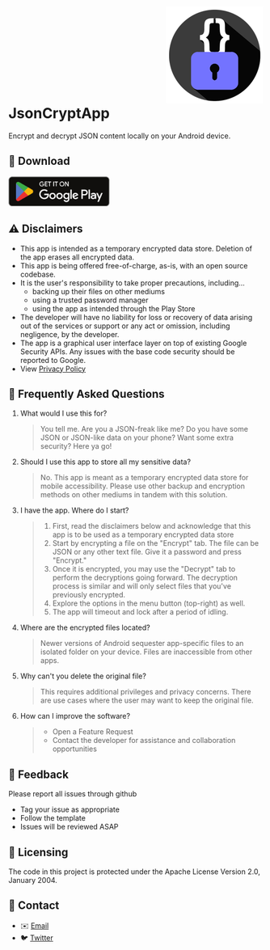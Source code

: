 <div style="text-align: right;margin-bottom:-40px">
<img src="design/logo_192.png"/>
</div>

# JsonCryptApp
Encrypt and decrypt JSON content locally on your Android device.

## 📱 Download
<a href="https://play.google.com" target="_blank"><img src="store/store.png" width="200px"/></a>

## ⚠️ Disclaimers
- This app is intended as a temporary encrypted data store. Deletion of the app erases all encrypted data.
- This app is being offered free-of-charge, as-is, with an open source codebase.
- It is the user's responsibility to take proper precautions, including...
   - backing up their files on other mediums 
   - using a trusted password manager
   - using the app as intended through the Play Store
- The developer will have no liability for loss or recovery of data arising out of the services or support or any act or omission, including negligence, by the developer.
- The app is a graphical user interface layer on top of existing Google Security APIs. Any issues with the base code security should be reported to Google.
- View [Privacy Policy](https://github.com/whirledsol/JsonCrypt/blob/master/PRIVACY.md)



## 🤷 Frequently Asked Questions

1. What would I use this for?
   > You tell me. Are you a JSON-freak like me? Do you have some JSON or JSON-like data on your phone? Want some extra security? Here ya go!

1. Should I use this app to store all my sensitive data?
   > No. This app is meant as a temporary encrypted data store for mobile accessibility. Please use other backup and encryption methods on other mediums in tandem with this solution.

1. I have the app. Where do I start?
   > 1. First, read the disclaimers below and acknowledge that this app is to be used as a temporary encrypted data store
   > 1. Start by encrypting a file on the "Encrypt" tab. The file can be JSON or any other text file. Give it a password and press "Encrypt."
   > 1. Once it is encrypted, you may use the "Decrypt" tab to perform the decryptions going forward. The decryption process is similar and will only select files that you've previously encrypted.
   > 1. Explore the options in the menu button (top-right) as well.
   > 1. The app will timeout and lock after a period of idling.

1. Where are the encrypted files located?
   > Newer versions of Android sequester app-specific files to an isolated folder on your device. Files are inaccessible from other apps.

1. Why can't you delete the original file?
   > This requires additional privileges and privacy concerns. There are use cases where the user may want to keep the original file.

1. How can I improve the software?
   >   - Open a Feature Request
   >   - Contact the developer for assistance and collaboration opportunities

## 🐛 Feedback
Please report all issues through github
- Tag your issue as appropriate
- Follow the template
- Issues will be reviewed ASAP


## 📄 Licensing
The code in this project is protected under the Apache License Version 2.0, January 2004.

## 💬 Contact
- ✉️ [Email](mailto:chat@willrhod.es)
- 🐦 [Twitter](https://www.twitter.com/whirledsol)
